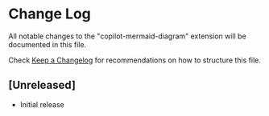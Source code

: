 # Change Log

All notable changes to the "copilot-mermaid-diagram" extension will be documented in this file.

Check [Keep a Changelog](http://keepachangelog.com/) for recommendations on how to structure this file.

## [Unreleased]

- Initial release